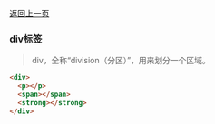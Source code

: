 [返回上一页](/README.md)

### div标签

> div，全称“division（分区）”，用来划分一个区域。

```html
<div>
  <p></p>
  <span></span>
  <strong></strong>
</div>
```
